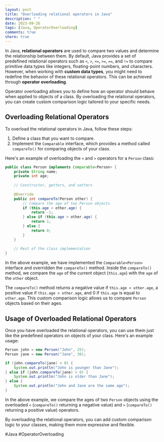 ```yaml
---
layout: post
title: "Overloading relational operators in Java"
description: " "
date: 2023-09-26
tags: [Java, OperatorOverloading]
comments: true
share: true
---
```


In Java, **relational operators** are used to compare two values and determine the relationship between them. By default, Java provides a set of predefined relational operators such as `<`, `>`, `<=`, `>=`, `==`, and `!=` to compare primitive data types like integers, floating-point numbers, and characters. However, when working with **custom data types**, you might need to redefine the behavior of these relational operators. This can be achieved through **operator overloading**.

Operator overloading allows you to define how an operator should behave when applied to objects of a class. By overloading the relational operators, you can create custom comparison logic tailored to your specific needs.

## Overloading Relational Operators

To overload the relational operators in Java, follow these steps:

1. Define a class that you want to compare.
2. Implement the `Comparable` interface, which provides a method called `compareTo()` for comparing objects of your class.

Here's an example of overloading the `<` and `>` operators for a `Person` class:

```java
public class Person implements Comparable<Person> {
    private String name;
    private int age;
    
    // Constructor, getters, and setters
    
    @Override
    public int compareTo(Person other) {
        // Compare the age of two Person objects
        if (this.age < other.age) {
            return -1;
        } else if (this.age > other.age) {
            return 1;
        } else {
            return 0;
        }
    }
    
    // Rest of the class implementation
}
```

In the above example, we have implemented the `Comparable<Person>` interface and overridden the `compareTo()` method. Inside the `compareTo()` method, we compare the `age` of the current object (`this.age`) with the `age` of the `other` object.

The `compareTo()` method returns a negative value if `this.age < other.age`, a positive value if `this.age > other.age`, and 0 if `this.age` is equal to `other.age`. This custom comparison logic allows us to compare `Person` objects based on their ages.

## Usage of Overloaded Relational Operators

Once you have overloaded the relational operators, you can use them just like the predefined operators on objects of your class. Here's an example usage:

```java
Person john = new Person("John", 25);
Person jane = new Person("Jane", 30);

if (john.compareTo(jane) < 0) {
    System.out.println("John is younger than Jane");
} else if (john.compareTo(jane) > 0) {
    System.out.println("John is older than Jane");
} else {
    System.out.println("John and Jane are the same age");
}
```

In the above example, we compare the ages of two `Person` objects using the overloaded `<` (`compareTo()` returning a negative value) and `>` (`compareTo()` returning a positive value) operators.

By overloading the relational operators, you can add custom comparison logic to your classes, making them more expressive and flexible.

#Java #OperatorOverloading